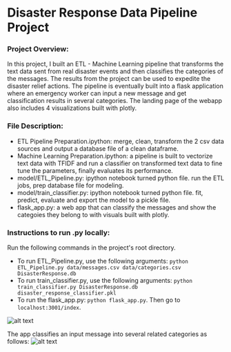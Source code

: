 # Disaster Response Data Pipeline Project

### Project Overview:
In this project, I built an ETL - Machine Learning pipeline that transforms the text data sent from real disaster events and then classifies the categories of the messages.
The results from the project can be used to expedite the disaster relief actions. 
The pipeline is eventually built into a flask application where an emergency worker can input a new message and get classification results in several categories. The landing page of the webapp also includes 4 visualizations built with plotly.

### File Description:
- ETL Pipeline Preparation.ipython: merge, clean, transform the 2 csv data sources and output a database file of a clean dataframe.
- Machine Learning Preparation.ipython: a pipeline is built to vectorize text data with TFIDF and run a classifier on transformed text data to fine tune the parameters, finally evaluates its performance.
- model/ETL_Pipeline.py: ipython notebook turned python file. run the ETL jobs, prep database file for modeling.
- model/train_classifier.py: ipython notebook turned python file. fit, predict, evaluate and export the model to a pickle file.
- flask_app.py: a web app that can classify the messages and show the categoies they belong to with visuals built with plotly.

### Instructions to run .py locally:
Run the following commands in the project's root directory.
 - To run ETL_Pipeline.py, use the following arguments:
 `python ETL_Pipeline.py data/messages.csv data/categories.csv DisasterResponse.db`
 - To run train_classifier.py, use the following arguments:
 `python train_classifier.py DisasterResponse.db disaster_response_classifier.pkl`
 - To run the flask_app.py: `python flask_app.py`. Then go to `localhost:3001/index`.
 
 ![alt text](https://raw.githubusercontent.com/lalago31/Data-Science-Portfolio/master/Disaster%20Response%20ML%20Pipeline/flask%20app/app%20snippet.PNG)
 
 The app classifies an input message into several related categories as follows:
 ![alt text](https://raw.githubusercontent.com/lalago31/Data-Science-Portfolio/master/Disaster%20Response%20ML%20Pipeline/flask%20app/message%20classification.png)


 
